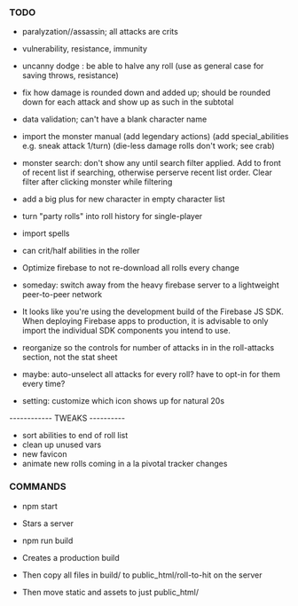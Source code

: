 
### TODO

- paralyzation//assassin; all attacks are crits
- vulnerability, resistance, immunity
- uncanny dodge : be able to halve any roll
  (use as general case for saving throws, resistance)

- fix how damage is rounded down and added up; should be rounded down for each attack and show up as such in the subtotal

- data validation; can't have a blank character name

- import the monster manual
  (add legendary actions)
  (add special_abilities e.g. sneak attack 1/turn)
  (die-less damage rolls don't work; see crab)

- monster search: don't show any until search filter applied. Add to front of recent list if searching, otherwise perserve recent list order. Clear filter after clicking monster while filtering
- add a big plus for new character in empty character list

- turn "party rolls" into roll history for single-player

- import spells

- can crit/half abilities in the roller

- Optimize firebase to not re-download all rolls every change

- someday: switch away from the heavy firebase server to a lightweight peer-to-peer network

- It looks like you're using the development build of the Firebase JS SDK.
When deploying Firebase apps to production, it is advisable to only import
the individual SDK components you intend to use.

- reorganize so the controls for number of attacks in in the roll-attacks section, not the stat sheet

- maybe: auto-unselect all attacks for every roll? have to opt-in for them every time?
- setting: customize which icon shows up for natural 20s



------------ TWEAKS ----------
- sort abilities to end of roll list
- clean up unused vars
- new favicon
- animate new rolls coming in a la pivotal tracker changes


### COMMANDS

- npm start
- Stars a server

- npm run build
- Creates a production build
- Then copy all files in build/ to public_html/roll-to-hit on the server
- Then move static and assets to just public_html/
